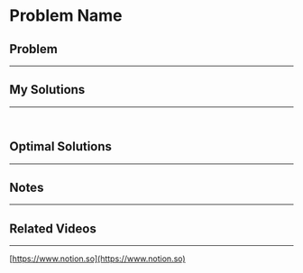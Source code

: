 # Problem Name

## Problem

---

## My Solutions

---

```python

```

```python

```

## Optimal Solutions

---

## Notes

---

 

## Related Videos

---

[https://www.notion.so](https://www.notion.so)